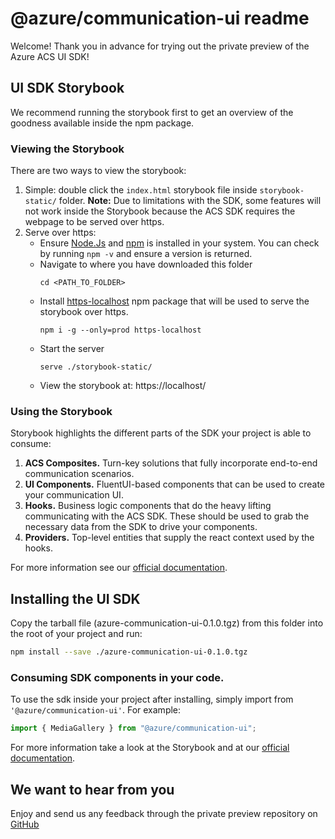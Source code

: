 # @azure/communication-ui readme

Welcome! Thank you in advance for trying out the private preview of the Azure ACS UI SDK!

## UI SDK Storybook

We recommend running the storybook first to get an overview of the goodness available inside the npm package.

### Viewing the Storybook

There are two ways to view the storybook:

1. Simple: double click the `index.html` storybook file inside `storybook-static/` folder.
   **Note:** Due to limitations with the SDK, some features will not work inside the Storybook because the ACS SDK requires the webpage to be served over https.
2. Serve over https:
   - Ensure [Node.Js](https://nodejs.org/en/) and [npm](https://www.npmjs.com/) is installed in your system. You can check by running `npm -v` and ensure a version is returned.
   - Navigate to where you have downloaded this folder
     ```
     cd <PATH_TO_FOLDER>
     ```
   - Install [https-localhost](https://www.npmjs.com/package/https-localhost) npm package that will be used to serve the storybook over https.
     ```
     npm i -g --only=prod https-localhost
     ```
   - Start the server
     ```
     serve ./storybook-static/
     ```
   - View the storybook at: https://localhost/

### Using the Storybook

Storybook highlights the different parts of the SDK your project is able to consume:

1. **ACS Composites.** Turn-key solutions that fully incorporate end-to-end communication scenarios.
2. **UI Components.** FluentUI-based components that can be used to create your communication UI.
3. **Hooks.** Business logic components that do the heavy lifting communicating with the ACS SDK. These should be used to grab the necessary data from the SDK to drive your components.
4. **Providers.** Top-level entities that supply the react context used by the hooks.

For more information see our [official documentation](https://aka.ms/acs-ui-sdk).

## Installing the UI SDK

Copy the tarball file (azure-communication-ui-0.1.0.tgz) from this folder into the root of your project and run:

```bash
npm install --save ./azure-communication-ui-0.1.0.tgz
```

### Consuming SDK components in your code.

To use the sdk inside your project after installing, simply import from `'@azure/communication-ui'`.
For example:

```javascript
import { MediaGallery } from "@azure/communication-ui";
```

For more information take a look at the Storybook and at our [official documentation](https://aka.ms/acs-ui-sdk).

## We want to hear from you

Enjoy and send us any feedback through the private preview repository on [GitHub](https://github.com/Azure/communication-preview/issues/new/choose)